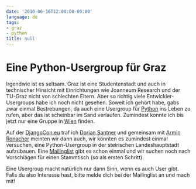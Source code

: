 ```yaml
---
date: '2010-06-16T12:00:00-00:00'
language: de
tags:
- graz
- python
title: null
---
```


Eine Python-Usergroup für Graz
==============================

Irgendwie ist es seltsam. Graz ist eine Studentenstadt und auch in technischer
Hinsicht mit Einrichtungen wie Joanneum Research und der TU-Graz nicht von
schlechten Eltern. Aber so richtig viele Entwickler-Usergroups habe ich noch
nicht gesehen. Soweit ich gehört habe, gabs zwar einmal Bestrebungen, da auch
eine Usergroup für [Python](http://www.python.org) ins Leben zu rufen, aber
das ist scheinbar im Sand verlaufen. Zumindest konnte ich bis jetzt nur eine
Gruppe in [Wien](http://pyug.at/) finden.

Auf der [DjangoCon.eu](http://djangocon.eu) traf ich [Dorian
Santner](http://santner.com/) und gemeinsam mit [Armin
Ronacher](http://lucumr.pocoo.org/) meinten wir dann auch, wir könnten es
zumindest einmal versuchen, eine Python-Usergroup in der steirischen
Landeshauptstadt aufzubauen. Eine
[Mailinglist](http://groups.google.com/group/python-graz) gibt es schon einmal
und wir suchen noch nach Vorschlägen für einen Stammtisch (so als ersten
Schritt).

Eine Usergroup macht natürlich nur dann Sinn, wenn es auch User gibt. Falls
du also Interesse hast, bitte melde dich bei der Mailinglist an und mach mit!
